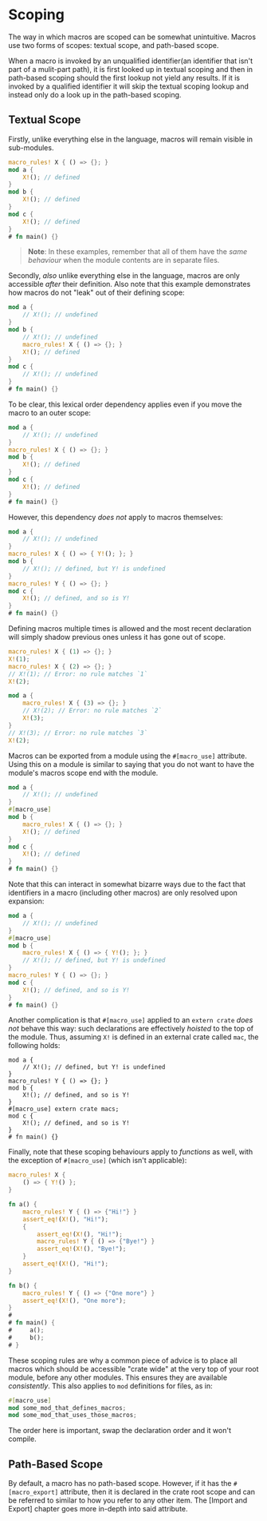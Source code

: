 # Scoping

The way in which macros are scoped can be somewhat unintuitive. Macros use two forms of scopes:
textual scope, and path-based scope.

When a macro is invoked by an unqualified identifier(an identifier that isn't part of a mulit-part 
path), it is first looked up in textual scoping and then in path-based scoping should the first
lookup not yield any results. If it is invoked by a qualified identifier it will skip the textual
scoping lookup and instead only do a look up in the path-based scoping.

## Textual Scope

Firstly, unlike everything else in the language, macros will remain visible in sub-modules.

```rust
macro_rules! X { () => {}; }
mod a {
    X!(); // defined
}
mod b {
    X!(); // defined
}
mod c {
    X!(); // defined
}
# fn main() {}
```

> **Note**: In these examples, remember that all of them have the *same behaviour* when the module
    contents are in separate files.

Secondly, *also* unlike everything else in the language, macros are only accessible *after* their
definition. Also note that this example demonstrates how macros do not "leak" out of their defining
scope:

```rust
mod a {
    // X!(); // undefined
}
mod b {
    // X!(); // undefined
    macro_rules! X { () => {}; }
    X!(); // defined
}
mod c {
    // X!(); // undefined
}
# fn main() {}
```

To be clear, this lexical order dependency applies even if you move the macro to an outer scope:

```rust
mod a {
    // X!(); // undefined
}
macro_rules! X { () => {}; }
mod b {
    X!(); // defined
}
mod c {
    X!(); // defined
}
# fn main() {}
```

However, this dependency *does not* apply to macros themselves:

```rust
mod a {
    // X!(); // undefined
}
macro_rules! X { () => { Y!(); }; }
mod b {
    // X!(); // defined, but Y! is undefined
}
macro_rules! Y { () => {}; }
mod c {
    X!(); // defined, and so is Y!
}
# fn main() {}
```

Defining macros multiple times is allowed and the most recent declaration will simply shadow
previous ones unless it has gone out of scope.

```rust
macro_rules! X { (1) => {}; }
X!(1);
macro_rules! X { (2) => {}; }
// X!(1); // Error: no rule matches `1`
X!(2);

mod a {
    macro_rules! X { (3) => {}; }
    // X!(2); // Error: no rule matches `2`
    X!(3);
}
// X!(3); // Error: no rule matches `3`
X!(2);

```

Macros can be exported from a module using the `#[macro_use]` attribute. Using this on a module is
similar to saying that you do not want to have the module's macros scope end with the module.

```rust
mod a {
    // X!(); // undefined
}
#[macro_use]
mod b {
    macro_rules! X { () => {}; }
    X!(); // defined
}
mod c {
    X!(); // defined
}
# fn main() {}
```

Note that this can interact in somewhat bizarre ways due to the fact that identifiers in a macro
(including other macros) are only resolved upon expansion:

```rust
mod a {
    // X!(); // undefined
}
#[macro_use]
mod b {
    macro_rules! X { () => { Y!(); }; }
    // X!(); // defined, but Y! is undefined
}
macro_rules! Y { () => {}; }
mod c {
    X!(); // defined, and so is Y!
}
# fn main() {}
```

Another complication is that `#[macro_use]` applied to an `extern crate` *does not* behave this way:
such declarations are effectively *hoisted* to the top of the module. Thus, assuming `X!` is defined
 in an external crate called `mac`, the following holds:

```rust,ignore
mod a {
    // X!(); // defined, but Y! is undefined
}
macro_rules! Y { () => {}; }
mod b {
    X!(); // defined, and so is Y!
}
#[macro_use] extern crate macs;
mod c {
    X!(); // defined, and so is Y!
}
# fn main() {}
```

Finally, note that these scoping behaviours apply to *functions* as well, with the exception of
`#[macro_use]` (which isn't applicable):

```rust
macro_rules! X {
    () => { Y!() };
}

fn a() {
    macro_rules! Y { () => {"Hi!"} }
    assert_eq!(X!(), "Hi!");
    {
        assert_eq!(X!(), "Hi!");
        macro_rules! Y { () => {"Bye!"} }
        assert_eq!(X!(), "Bye!");
    }
    assert_eq!(X!(), "Hi!");
}

fn b() {
    macro_rules! Y { () => {"One more"} }
    assert_eq!(X!(), "One more");
}
# 
# fn main() {
#     a();
#     b();
# }
```

These scoping rules are why a common piece of advice is to place all macros which should be
accessible "crate wide" at the very top of your root module, before any other modules. This ensures
they are available *consistently*. This also applies to `mod` definitions for files, as in:

```rs
#[macro_use]
mod some_mod_that_defines_macros;
mod some_mod_that_uses_those_macros;
```

The order here is important, swap the declaration order and it won't compile.

## Path-Based Scope

By default, a macro has no path-based scope. However, if it has the `#[macro_export]` attribute,
then it is declared in the crate root scope and can be referred to similar to how you refer to any
other item. The [Import and Export] chapter goes more in-depth into said attribute.